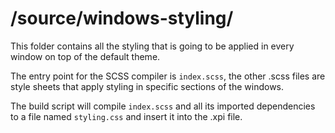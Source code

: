 # /source/windows-styling/

This folder contains all the styling that is going to be applied in every window on top of the default theme.

The entry point for the SCSS compiler is `index.scss`, the other .scss files are style sheets that apply styling in specific sections of the windows.

The build script will compile `index.scss` and all its imported dependencies to a file named `styling.css` and insert it into the .xpi file.
